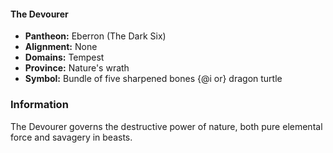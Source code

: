 #### The Devourer
- **Pantheon:** Eberron (The Dark Six)
- **Alignment:** None
- **Domains:** Tempest
- **Province:** Nature's wrath
- **Symbol:** Bundle of five sharpened bones {@i or} dragon turtle
### Information

The Devourer governs the destructive power of nature, both pure elemental force and savagery in beasts.
